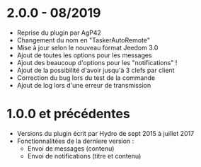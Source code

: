 # 2.0.0 - 08/2019

- Reprise du plugin par AgP42
- Changement du nom en "TaskerAutoRemote"
- Mise à jour selon le nouveau format Jeedom 3.0
- Ajout de toutes les options pour les messages
- Ajout des beaucoup d'options pour les "notifications" !
- Ajout de la possibilité d'avoir jusqu'à 3 clefs par client
- Correction du bug lors du test de la commande
- Ajout de log lors d'une erreur de transmission


# 1.0.0 et précédentes

- Versions du plugin écrit par Hydro de sept 2015 à juillet 2017
- Fonctionnalitées de la derniere version :
   - Envoi de messages (contenu)
   - Envoi de notifications (titre et contenu)

